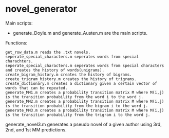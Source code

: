 # novel_generator

Main scripts:

-	generate_Doyle.m and generate_Austen.m are the main scripts.

Functions:

	get_row_data.m reads the .txt novels.
	seperate_special_characters.m seperates words from special charachters.
	seperate_special_characters.m seperates words from special characters and creates the history of words(unigrams).
	create_bigram_history.m creates the history of bigrams.
	create_trigram_history.m creates the history of trigrams.
	create_dictionary.m creates a dictionary given a certain vector of words that can be repeated.
	generate_MM1.m creates a probability transition matrix M where M(i,j) is the transition probability from the word i to the word j.
	generate_MM2.m creates a probability transition matrix M where M(i,j) is the transition probability from the bigram i to the word j.
	generate_MM3.m creates a probability transition matrix M where M(i,j) is the transition probability from the trigram i to the word j.
generate_novel3.m generates a pseudo novel of a given author using 3rd, 2nd, and 1st MM predictions.
